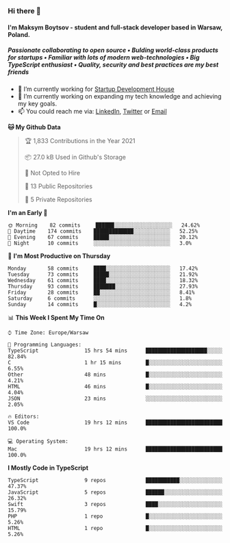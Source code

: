 ### Hi there 👋
#### I'm Maksym Boytsov - student and full-stack developer based in Warsaw, Poland.

##### Passionate collaborating to open source • Bulding world-class products for startups • Familiar with lots of modern web-technologies • Big TypeScript enthusiast • Quality, security and best practices are my best friends

- 💼 I’m currently working for [Startup Development House](https://start-up.house/en)
- 🔭 I’m currently working on expanding my tech knowledge and achieving my key goals.
- 📫 You could reach me via: [LinkedIn](https://www.linkedin.com/in/maksym-boytsov/), [Twitter](https://twitter.com/maksymboytsov) or [Email](mailto:maksym.boytsov@gmail.com?subject=[GitHub])

<!--START_SECTION:waka-->
**🐱 My Github Data** 

> 🏆 1,833 Contributions in the Year 2021
 > 
> 📦 27.0 kB Used in Github's Storage 
 > 
> 🚫 Not Opted to Hire
 > 
> 📜 13 Public Repositories 
 > 
> 🔑 5 Private Repositories  
 > 
**I'm an Early 🐤** 

```text
🌞 Morning    82 commits     ██████░░░░░░░░░░░░░░░░░░░   24.62% 
🌆 Daytime    174 commits    █████████████░░░░░░░░░░░░   52.25% 
🌃 Evening    67 commits     █████░░░░░░░░░░░░░░░░░░░░   20.12% 
🌙 Night      10 commits     ░░░░░░░░░░░░░░░░░░░░░░░░░   3.0%

```
📅 **I'm Most Productive on Thursday** 

```text
Monday       58 commits     ████░░░░░░░░░░░░░░░░░░░░░   17.42% 
Tuesday      73 commits     █████░░░░░░░░░░░░░░░░░░░░   21.92% 
Wednesday    61 commits     ████░░░░░░░░░░░░░░░░░░░░░   18.32% 
Thursday     93 commits     ███████░░░░░░░░░░░░░░░░░░   27.93% 
Friday       28 commits     ██░░░░░░░░░░░░░░░░░░░░░░░   8.41% 
Saturday     6 commits      ░░░░░░░░░░░░░░░░░░░░░░░░░   1.8% 
Sunday       14 commits     █░░░░░░░░░░░░░░░░░░░░░░░░   4.2%

```


📊 **This Week I Spent My Time On** 

```text
⌚︎ Time Zone: Europe/Warsaw

💬 Programming Languages: 
TypeScript               15 hrs 54 mins      ████████████████████░░░░░   82.84% 
C                        1 hr 15 mins        █░░░░░░░░░░░░░░░░░░░░░░░░   6.55% 
Other                    48 mins             █░░░░░░░░░░░░░░░░░░░░░░░░   4.21% 
HTML                     46 mins             █░░░░░░░░░░░░░░░░░░░░░░░░   4.04% 
JSON                     23 mins             ░░░░░░░░░░░░░░░░░░░░░░░░░   2.05%

🔥 Editors: 
VS Code                  19 hrs 12 mins      █████████████████████████   100.0%

💻 Operating System: 
Mac                      19 hrs 12 mins      █████████████████████████   100.0%

```

**I Mostly Code in TypeScript** 

```text
TypeScript               9 repos             ███████████░░░░░░░░░░░░░░   47.37% 
JavaScript               5 repos             ██████░░░░░░░░░░░░░░░░░░░   26.32% 
Swift                    3 repos             ████░░░░░░░░░░░░░░░░░░░░░   15.79% 
PHP                      1 repo              █░░░░░░░░░░░░░░░░░░░░░░░░   5.26% 
HTML                     1 repo              █░░░░░░░░░░░░░░░░░░░░░░░░   5.26%

```



<!--END_SECTION:waka-->
